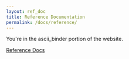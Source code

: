 ```yaml
---
layout: ref_doc
title: Reference Documentation
permalink: /docs/reference/
---
```


You're in the ascii_binder portion of the website.

[Reference Docs](latest/welcome)

